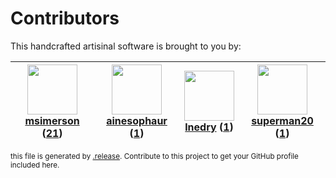 # Contributors

This handcrafted artisinal software is brought to you by:

| <img height="80" src="https://avatars.githubusercontent.com/u/261635?v=4"><br><a href="https://github.com/msimerson">msimerson</a> (<a href="https://github.com/haraka/haraka-plugin-recipient-routes/commits?author=msimerson">21</a>) | <img height="80" src="https://avatars.githubusercontent.com/u/4686198?v=4"><br><a href="https://github.com/ainesophaur">ainesophaur</a> (<a href="https://github.com/haraka/haraka-plugin-recipient-routes/commits?author=ainesophaur">1</a>) | <img height="80" src="https://avatars.githubusercontent.com/u/203240?v=4"><br><a href="https://github.com/lnedry">lnedry</a> (<a href="https://github.com/haraka/haraka-plugin-recipient-routes/commits?author=lnedry">1</a>) | <img height="80" src="https://avatars.githubusercontent.com/u/11343494?v=4"><br><a href="https://github.com/superman20">superman20</a> (<a href="https://github.com/haraka/haraka-plugin-recipient-routes/commits?author=superman20">1</a>) |
| :-------------------------------------------------------------------------------------------------------------------------------------------------------------------------------------------------------------------------------------: | :-------------------------------------------------------------------------------------------------------------------------------------------------------------------------------------------------------------------------------------------: | :---------------------------------------------------------------------------------------------------------------------------------------------------------------------------------------------------------------------------: | :-----------------------------------------------------------------------------------------------------------------------------------------------------------------------------------------------------------------------------------------: |

<sub>this file is generated by [.release](https://github.com/msimerson/.release).
Contribute to this project to get your GitHub profile included here.</sub>
